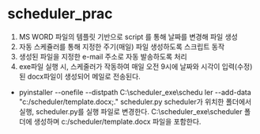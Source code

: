 # scheduler_prac

1. MS WORD 파일의 템플릿 기반으로 script 를 통해 날짜를 변경해 파일 생성
2. 자동 스케쥴러를 통해 지정한 주기(매일) 파일 생성하도록 스크립트 동작
3. 생성된 파일을 지정한 e-mail 주소로 자동 발송하도록 처리
4. exe파일 실행 시, 스케줄러가 작동하여 매일 오전 9시에 날짜와 시각이 입력(수정)된 docx파일이 생성되어 메일로 전송된다.

- pyinstaller --onefile --distpath C:\scheduler_exe\schedu
ler --add-data "c:/scheduler/template.docx;." scheduler.py
scheduler가 위치한 폴더에서 실행, scheduler.py를 실행 파일로 변경한다. C:\scheduler_exe\scheduler 폴더에 생성하며 c:/scheduler/template.docx 파일을 포함한다.
